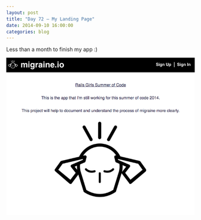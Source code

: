 ```yaml
---
layout: post
title: "Day 72 – My Landing Page"
date: 2014-09-10 16:00:00
categories: blog
---
```


Less than a month to finish my app :)

![Landing Page](/images/landing_page.jpg)
